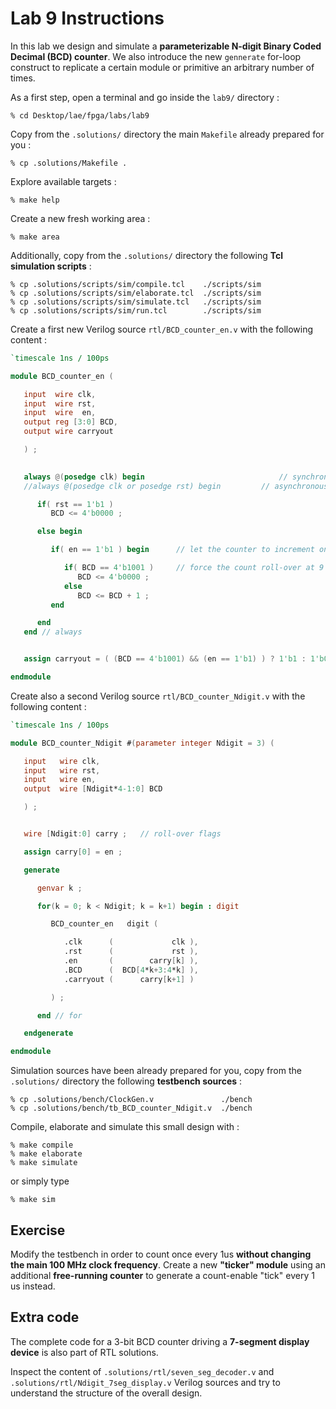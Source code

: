 # Lab 9 Instructions

In this lab we design and simulate a **parameterizable N-digit Binary Coded Decimal (BCD) counter**. We also introduce the new
`gennerate` for-loop construct to replicate a certain module or primitive an arbitrary number of times.


As a first step, open a terminal and go inside the `lab9/` directory :

```
% cd Desktop/lae/fpga/labs/lab9
```

Copy from the `.solutions/` directory the main `Makefile` already prepared for you :

```
% cp .solutions/Makefile .
```

Explore available targets :

```
% make help
```

Create a new fresh working area :

```
% make area
```

Additionally, copy from the `.solutions/` directory the following **Tcl simulation scripts** :


```
% cp .solutions/scripts/sim/compile.tcl    ./scripts/sim
% cp .solutions/scripts/sim/elaborate.tcl  ./scripts/sim
% cp .solutions/scripts/sim/simulate.tcl   ./scripts/sim
% cp .solutions/scripts/sim/run.tcl        ./scripts/sim
```

Create a first new Verilog source `rtl/BCD_counter_en.v` with the following content :


```verilog
`timescale 1ns / 100ps

module BCD_counter_en (

   input  wire clk,
   input  wire rst,
   input  wire  en,
   output reg [3:0] BCD,
   output wire carryout 

   ) ;
   

   always @(posedge clk) begin                              // synchronous reset
   //always @(posedge clk or posedge rst) begin 	    // asynchronous reset

      if( rst == 1'b1 )
         BCD <= 4'b0000 ;

      else begin

         if( en == 1'b1 ) begin      // let the counter to increment only if enabled !

            if( BCD == 4'b1001 )     // force the count roll-over at 9
               BCD <= 4'b0000 ;
            else
               BCD <= BCD + 1 ;
         end

      end
   end // always


   assign carryout = ( (BCD == 4'b1001) && (en == 1'b1) ) ? 1'b1 : 1'b0 ;

endmodule
```

Create also a second Verilog source `rtl/BCD_counter_Ndigit.v` with the following content :

```verilog
`timescale 1ns / 100ps

module BCD_counter_Ndigit #(parameter integer Ndigit = 3) (

   input   wire clk,
   input   wire rst,
   input   wire en,
   output  wire [Ndigit*4-1:0] BCD

   ) ;


   wire [Ndigit:0] carry ;   // roll-over flags

   assign carry[0] = en ;

   generate

      genvar k ;

      for(k = 0; k < Ndigit; k = k+1) begin : digit  

         BCD_counter_en   digit (

            .clk      (             clk ),
            .rst      (             rst ),
            .en       (        carry[k] ),
            .BCD      (  BCD[4*k+3:4*k] ),
            .carryout (      carry[k+1] )

         ) ;

      end // for

   endgenerate

endmodule
```


Simulation sources have been already prepared for you, copy from the `.solutions/` directory the following **testbench sources** :


```
% cp .solutions/bench/ClockGen.v               ./bench
% cp .solutions/bench/tb_BCD_counter_Ndigit.v  ./bench
```


Compile, elaborate and simulate this small design with :

```
% make compile
% make elaborate
% make simulate
```

or simply type

```
% make sim
```


## Exercise

Modify the testbench in order to count once every 1us **without changing the main 100 MHz clock frequency**.
Create a new **"ticker" module** using an additional **free-running counter** to generate a count-enable "tick" every 1 us instead.


## Extra code

The complete code for a 3-bit BCD counter driving a **7-segment display device** is also part of RTL solutions.

Inspect the content of `.solutions/rtl/seven_seg_decoder.v` and `.solutions/rtl/Ndigit_7seg_display.v` Verilog sources and try to understand
the structure of the overall design.

